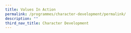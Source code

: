 ```yaml
---
title: Values In Action
permalink: /programmes/character-development/permalink/
description: ""
third_nav_title: Character Development
---
```


